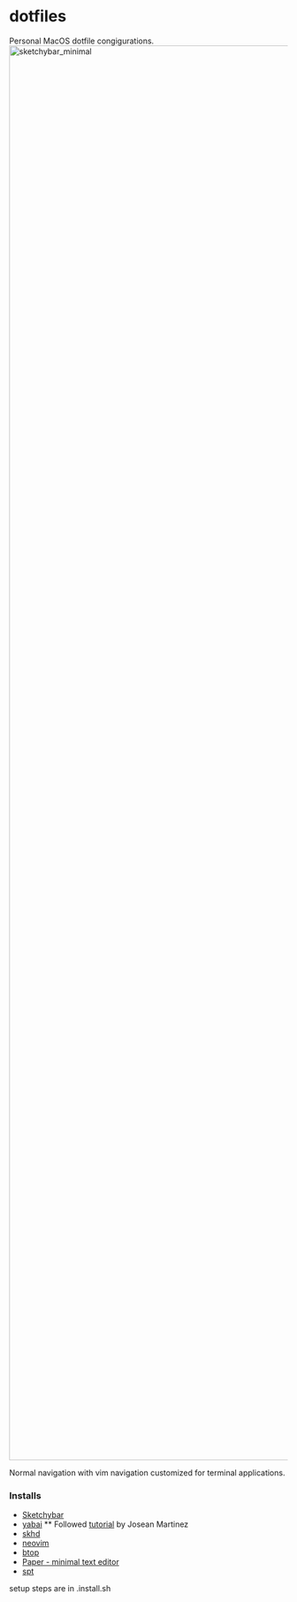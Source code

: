 # dotfiles
Personal MacOS dotfile congigurations.
<img width="2556" alt="sketchybar_minimal" src="https://github.com/erihome/dotfiles/assets/49962728/a7ade506-62dd-4d70-89ab-6d5da0e92374">

Normal navigation with vim navigation customized for terminal applications.

### Installs
* [Sketchybar]()
* [yabai](https://github.com/koekeishiya/yabai)
** Followed [tutorial](https://www.youtube.com/watch?v=k94qImbFKWE) by Josean Martinez 
* [skhd](https://github.com/koekeishiya/skhd)
* [neovim](https://neovim.io)
* [btop](https://github.com/aristocratos/btop)
* [Paper - minimal text editor](https://papereditor.app)
* [spt](https://github.com/Rigellute/spotify-tui)

setup steps are in .install.sh
